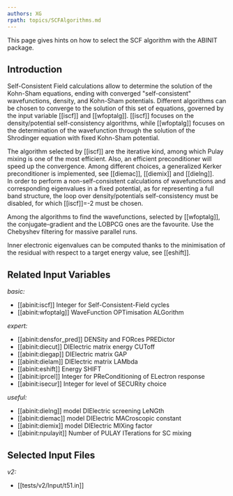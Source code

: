 ```yaml
---
authors: XG
rpath: topics/SCFAlgorithms.md
---
```

<!--
This file is automatically generated by mksite.py. All changes will be lost.
Change the input yaml files or the python code
-->

This page gives hints on how to select the SCF algorithm with the ABINIT package.

## Introduction

Self-Consistent Field calculations allow to determine the solution of the
Kohn-Sham equations, ending with converged "self-consistent" wavefunctions,
density, and Kohn-Sham potentials. Different algorithms can be chosen to
converge to the solution of this set of equations, governed by the input
variable [[iscf]] and [[wfoptalg]]. [[iscf]] focuses on the density/potential
self-consistency algorithms, while [[wfoptalg]] focuses on the determination
of the wavefunction through the solution of the Shrodinger equation with fixed
Kohn-Sham potential.

The algorithm selected by [[iscf]] are the iterative kind, among which Pulay
mixing is one of the most efficient. Also, an efficient preconditioner will
speed up the convergence. Among different choices, a generalized Kerker
preconditioner is implemented, see [[diemac]], [[diemix]] and [[dielng]].  
In order to perform a non-self-consistent calculations of wavefunctions and
corresponding eigenvalues in a fixed potential, as for representing a full
band structure, the loop over density/potentials self-consistency must be
disabled, for which [[iscf]]=-2 must be chosen.

Among the algorithms to find the wavefunctions, selected by [[wfoptalg]], the
conjugate-gradient and the LOBPCG ones are the favourite. Use the Chebyshev
filtering for massive parallel runs.

Inner electronic eigenvalues can be computed thanks to the minimisation of the
residual with respect to a target energy value, see [[eshift]].



## Related Input Variables

*basic:*

- [[abinit:iscf]]  Integer for Self-Consistent-Field cycles
- [[abinit:wfoptalg]]  WaveFunction OPTimisation ALGorithm
 
*expert:*

- [[abinit:densfor_pred]]  DENSity and FORces PREDictor
- [[abinit:diecut]]  DIElectric matrix energy CUToff
- [[abinit:diegap]]  DIElectric matrix GAP
- [[abinit:dielam]]  DIElectric matrix LAMbda
- [[abinit:eshift]]  Energy SHIFT
- [[abinit:iprcel]]  Integer for PReConditioning of ELectron response
- [[abinit:isecur]]  Integer for level of SECURity choice
 
*useful:*

- [[abinit:dielng]]  model DIElectric screening LeNGth
- [[abinit:diemac]]  model DIElectric MACroscopic constant
- [[abinit:diemix]]  model DIElectric MIXing factor
- [[abinit:npulayit]]  Number of PULAY ITerations for SC mixing
 

## Selected Input Files

*v2:*

- [[tests/v2/Input/t51.in]]
 


